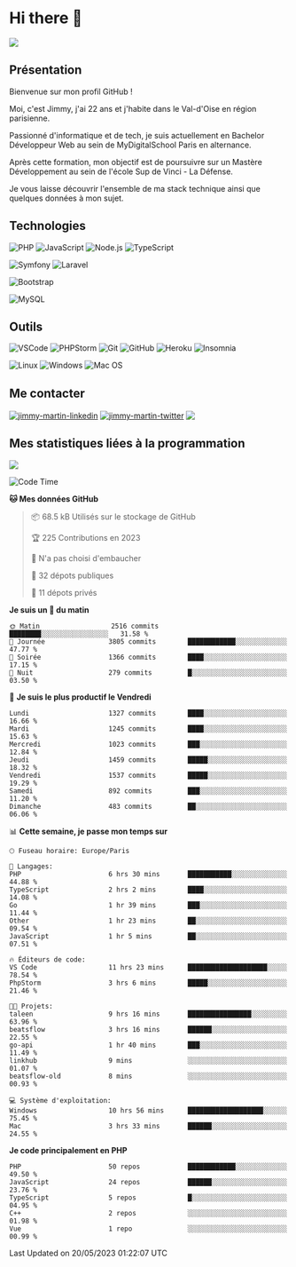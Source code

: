 # Hi there 👋

![](https://komarev.com/ghpvc/?username=jimmy-martin&color=1a1b27)

<!--
**jimmy-martin/jimmy-martin** is a ✨ _special_ ✨ repository because its `README.md` (this file) appears on your GitHub profile.

Here are some ideas to get you started:

- 🔭 I’m currently working on ...
- 🌱 I’m currently learning ...
- 👯 I’m looking to collaborate on ...
- 🤔 I’m looking for help with ...
- 💬 Ask me about ...
- 📫 How to reach me: ...
- 😄 Pronouns: ...
- ⚡ Fun fact: ...
-->

## Présentation

Bienvenue sur mon profil GitHub !

Moi, c'est Jimmy, j'ai 22 ans et j'habite dans le Val-d'Oise en région parisienne.

Passionné d'informatique et de tech, je suis actuellement en Bachelor Développeur Web au sein de MyDigitalSchool Paris en alternance.

Après cette formation, mon objectif est de poursuivre sur un Mastère Développement au sein de l'école Sup de Vinci - La Défense.

Je vous laisse découvrir l'ensemble de ma stack technique ainsi que quelques données à mon sujet.

## Technologies

<div>

![PHP](https://img.shields.io/badge/PHP-777BB4?style=for-the-badge&logo=php&logoColor=white) ![JavaScript](https://img.shields.io/badge/JavaScript-F7DF1E?style=for-the-badge&logo=javascript&logoColor=black) ![Node.js](https://img.shields.io/badge/Node.js-43853D?style=for-the-badge&logo=node.js&logoColor=white) ![TypeScript](https://img.shields.io/badge/TypeScript-007ACC?style=for-the-badge&logo=typescript&logoColor=white)

</div>
<div>

![Symfony](https://img.shields.io/badge/Symfony-092E20?style=for-the-badge&logo=symfony&logoColor=white) ![Laravel](https://img.shields.io/badge/Laravel-FF2D20?style=for-the-badge&logo=laravel&logoColor=white)

</div>
<div>

![Bootstrap](https://img.shields.io/badge/Bootstrap-563D7C?style=for-the-badge&logo=bootstrap&logoColor=white)

</div>
<div>

![MySQL](https://img.shields.io/badge/MySQL-4479A1?style=for-the-badge&logo=mysql&logoColor=white)

</div>

## Outils

![VSCode](https://img.shields.io/badge/VSCode-007ACC?style=for-the-badge&logo=visual-studio-code&logoColor=white)
![PHPStorm](http://img.shields.io/badge/-PHPStorm-181717?style=for-the-badge&logo=phpstorm&logoColor=white)
![Git](https://img.shields.io/badge/Git-E44C30?style=for-the-badge&logo=git&logoColor=white)
![GitHub](https://img.shields.io/badge/GitHub-100000?style=for-the-badge&logo=github&logoColor=white)
![Heroku](https://img.shields.io/badge/Heroku-6762a6?style=for-the-badge&logo=heroku&logoColor=white)
![Insomnia](https://img.shields.io/badge/Insomnia-5600cd?style=for-the-badge&logo=insomnia&logoColor=white)

![Linux](https://img.shields.io/badge/Linux-FCC624?style=for-the-badge&logo=linux&logoColor=white)
![Windows](https://img.shields.io/badge/Windows-0078D6?style=for-the-badge&logo=windows&logoColor=white)
![Mac OS](https://img.shields.io/badge/mac%20os-000000?style=for-the-badge&logo=apple&logoColor=white)

## Me contacter

<p>
<a href="https://www.linkedin.com/in/jimmy-martin-dev/" target="blank"><img align="center" src="https://img.shields.io/badge/-LinkedIn-0077B5?style=for-the-badge&logo=Linkedin&logoColor=white&link=https://www.linkedin.com/in/jimmy-martin-dev/" alt="jimmy-martin-linkedin"/></a>
<a href="https://twitter.com/jimmydev_" target="blank"><img align="center" src="https://img.shields.io/badge/-Twitter-1DA1F2?style=for-the-badge&logo=Twitter&logoColor=white&link=https://twitter.com/jimmydev_" alt="jimmy-martin-twitter"/></a>
 <a href="mailto:jimmy.martin952@gmail.com" target="blank"><img align="center" src="https://img.shields.io/badge/gmail-D14836?style=for-the-badge&logo=gmail&logoColor=white" /></a>
</p>

## Mes statistiques liées à la programmation

<a href="https://github-readme-stats.vercel.app/api/top-langs/?username=jimmy-martin&layout=compact">
  <img align="center" src="https://github-readme-stats.vercel.app/api/top-langs/?username=jimmy-martin&layout=compact"/>
</a>



<!--START_SECTION:waka-->
![Code Time](http://img.shields.io/badge/Code%20Time-1%2C828%20hrs%2054%20mins-blue)

**🐱 Mes données GitHub** 

> 📦 68.5 kB Utilisés sur le stockage de GitHub 
 > 
> 🏆 225 Contributions en 2023
 > 
> 🚫 N'a pas choisi d'embaucher
 > 
> 📜 32 dépots publiques 
 > 
> 🔑 11 dépots privés 
 > 
**Je suis un 🐤 du matin** 

```text
🌞 Matin                  2516 commits        ████████░░░░░░░░░░░░░░░░░   31.58 % 
🌆 Journée                3805 commits        ████████████░░░░░░░░░░░░░   47.77 % 
🌃 Soirée                 1366 commits        ████░░░░░░░░░░░░░░░░░░░░░   17.15 % 
🌙 Nuit                   279 commits         █░░░░░░░░░░░░░░░░░░░░░░░░   03.50 % 
```
📅 **Je suis le plus productif le Vendredi** 

```text
Lundi                    1327 commits        ████░░░░░░░░░░░░░░░░░░░░░   16.66 % 
Mardi                    1245 commits        ████░░░░░░░░░░░░░░░░░░░░░   15.63 % 
Mercredi                 1023 commits        ███░░░░░░░░░░░░░░░░░░░░░░   12.84 % 
Jeudi                    1459 commits        █████░░░░░░░░░░░░░░░░░░░░   18.32 % 
Vendredi                 1537 commits        █████░░░░░░░░░░░░░░░░░░░░   19.29 % 
Samedi                   892 commits         ███░░░░░░░░░░░░░░░░░░░░░░   11.20 % 
Dimanche                 483 commits         ██░░░░░░░░░░░░░░░░░░░░░░░   06.06 % 
```


📊 **Cette semaine, je passe mon temps sur** 

```text
🕑︎ Fuseau horaire: Europe/Paris

💬 Langages: 
PHP                      6 hrs 30 mins       ███████████░░░░░░░░░░░░░░   44.88 % 
TypeScript               2 hrs 2 mins        ████░░░░░░░░░░░░░░░░░░░░░   14.08 % 
Go                       1 hr 39 mins        ███░░░░░░░░░░░░░░░░░░░░░░   11.44 % 
Other                    1 hr 23 mins        ██░░░░░░░░░░░░░░░░░░░░░░░   09.54 % 
JavaScript               1 hr 5 mins         ██░░░░░░░░░░░░░░░░░░░░░░░   07.51 % 

🔥 Éditeurs de code: 
VS Code                  11 hrs 23 mins      ████████████████████░░░░░   78.54 % 
PhpStorm                 3 hrs 6 mins        █████░░░░░░░░░░░░░░░░░░░░   21.46 % 

🐱‍💻 Projets: 
taleen                   9 hrs 16 mins       ████████████████░░░░░░░░░   63.96 % 
beatsflow                3 hrs 16 mins       ██████░░░░░░░░░░░░░░░░░░░   22.55 % 
go-api                   1 hr 40 mins        ███░░░░░░░░░░░░░░░░░░░░░░   11.49 % 
linkhub                  9 mins              ░░░░░░░░░░░░░░░░░░░░░░░░░   01.07 % 
beatsflow-old            8 mins              ░░░░░░░░░░░░░░░░░░░░░░░░░   00.93 % 

💻 Système d'exploitation: 
Windows                  10 hrs 56 mins      ███████████████████░░░░░░   75.45 % 
Mac                      3 hrs 33 mins       ██████░░░░░░░░░░░░░░░░░░░   24.55 % 
```

**Je code principalement en PHP** 

```text
PHP                      50 repos            ████████████░░░░░░░░░░░░░   49.50 % 
JavaScript               24 repos            ██████░░░░░░░░░░░░░░░░░░░   23.76 % 
TypeScript               5 repos             █░░░░░░░░░░░░░░░░░░░░░░░░   04.95 % 
C++                      2 repos             ░░░░░░░░░░░░░░░░░░░░░░░░░   01.98 % 
Vue                      1 repo              ░░░░░░░░░░░░░░░░░░░░░░░░░   00.99 % 
```




 Last Updated on 20/05/2023 01:22:07 UTC
<!--END_SECTION:waka-->


